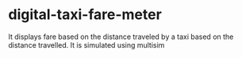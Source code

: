 # digital-taxi-fare-meter
It displays fare based on the distance traveled by a taxi based on the distance travelled. It is simulated using multisim

